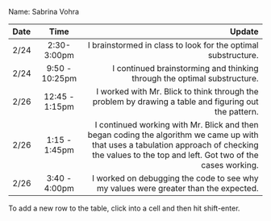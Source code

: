 Name: Sabrina Vohra

| Date |      Time      |                                                                                                                                                                                           Update |
|:-----|:--------------:|-------------------------------------------------------------------------------------------------------------------------------------------------------------------------------------------------:|
| 2/24 |  2:30-3:00pm   |                                                                                                                                    I brainstormed in class to look for the optimal substructure. |
| 2/24 | 9:50 - 10:25pm |                                                                                                                         I continued brainstorming and thinking through the optimal substructure. |
| 2/26 | 12:45 - 1:15pm |                                                                                            I worked with Mr. Blick to think through the problem by drawing a table and figuring out the pattern. |
| 2/26 | 1:15 - 1:45pm  | I continued working with Mr. Blick and then began coding the algorithm we came up with that uses a tabulation approach of checking the values to the top and left. Got two of the cases working. |
| 2/26 | 3:40 - 4:00pm  |                                                                                                              I worked on debugging the code to see why my values were greater than the expected. |


To add a new row to the table, click into a cell and then hit shift-enter.